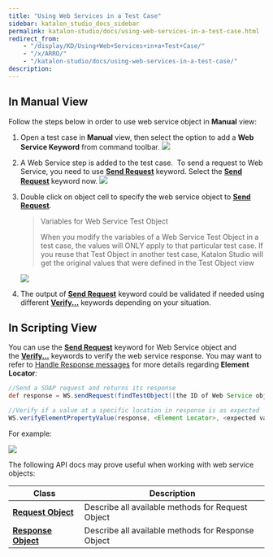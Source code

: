 ```yaml
---
title: "Using Web Services in a Test Case"
sidebar: katalon_studio_docs_sidebar
permalink: katalon-studio/docs/using-web-services-in-a-test-case.html
redirect_from:
    - "/display/KD/Using+Web+Services+in+a+Test+Case/"
    - "/x/ARRO/"
    - "/katalon-studio/docs/using-web-services-in-a-test-case/"
description:
---
```

In Manual View
--------------

Follow the steps below in order to use web service object in **Manual** view:

1.  Open a test case in **Manual** view, then select the option to add a **Web Service Keyword** from command toolbar.
    ![](../../images/katalon-studio/docs/using-web-services-in-a-test-case/image2017-6-30-203A493A48.png)


2.  A Web Service step is added to the test case. 
    To send a request to Web Service, you need to use **[Send Request](/display/KD/%5BWS%5D+Send+Request)** keyword. Select the **[Send Request](/display/KD/%5BWS%5D+Send+Request)** keyword now.
    ![](../../images/katalon-studio/docs/using-web-services-in-a-test-case/image2018-8-23-163A583A44.png)


3.  Double click on object cell to specify the web service object to **[Send Request](/display/KD/%5BWS%5D+Send+Request)**.

    > Variables for Web Service Test Object
    >
    > When you modify the variables of a Web Service Test Object in a test case, the values will ONLY apply to that particular test case. If you reuse that Test Object in another test case, Katalon Studio will get the original values that were defined in the Test Object view


    ![](../../images/katalon-studio/docs/using-web-services-in-a-test-case/image2018-8-23-163A353A40.png)


4.  The output of **[Send Request](/display/KD/%5BWS%5D+Send+Request)** keyword could be validated if needed using different **[Verify...](/display/KD/Web+Service)** keywords depending on your situation.



In Scripting View
-----------------

You can use the **[Send Request](/display/KD/%5BWS%5D+Send+Request)** keyword for Web Service object and the **[Verify...](/display/KD/Web+Service)** keywords to verify the web service response. You may want to refer to [Handle Response messages](#UsingWebServicesinaTestCase-HandleResponsemessages) for more details regarding **Element Locator**:

```groovy
//Send a SOAP request and returns its response
def response = WS.sendRequest(findTestObject([the ID of Web Service object]))

//Verify if a value at a specific location in response is as expected
WS.verifyElementPropertyValue(response, <Element Locator>, <expected value>)
```

For example:

![](../../images/katalon-studio/docs/using-web-services-in-a-test-case/image2017-2-28-153A203A11.png)

The following API docs may prove useful when working with web service objects:

| Class | Description |
| --- | --- |
| **[Request Object](http://api-docs.katalon.com/studio/v4.6.0.2/api/com/kms/katalon/core/testobject/RequestObject.html)** | Describe all available methods for Request Object |
| **[Response Object](http://api-docs.katalon.com/studio/v4.6.0.2/api/com/kms/katalon/core/testobject/ResponseObject.html)** | Describe all available methods for Response Object |